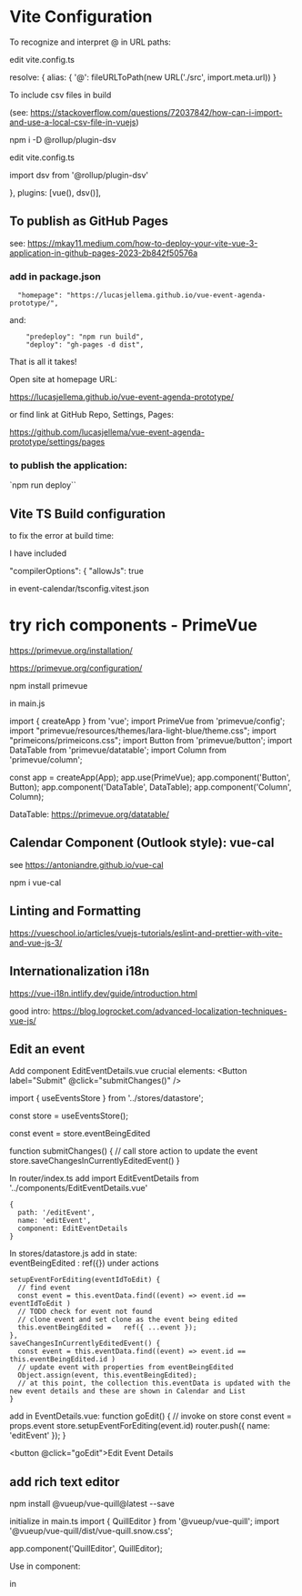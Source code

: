 # Vite Configuration

To recognize and interpret @ in URL paths:

edit vite.config.ts

  resolve: {
    alias: {
      '@': fileURLToPath(new URL('./src', import.meta.url))
    }


To include csv files in build

(see: https://stackoverflow.com/questions/72037842/how-can-i-import-and-use-a-local-csv-file-in-vuejs)

npm i -D @rollup/plugin-dsv

edit vite.config.ts

import dsv from '@rollup/plugin-dsv'

  },  plugins: [vue(), dsv()],


## To publish as GitHub Pages

see: https://mkay11.medium.com/how-to-deploy-your-vite-vue-3-application-in-github-pages-2023-2b842f50576a 


### add in package.json

```
  "homepage": "https://lucasjellema.github.io/vue-event-agenda-prototype/",
```

and:
```
    "predeploy": "npm run build",
    "deploy": "gh-pages -d dist",
```

That is all it takes!

Open site at homepage URL:

https://lucasjellema.github.io/vue-event-agenda-prototype/

or find link at GitHub Repo, Settings, Pages:

https://github.com/lucasjellema/vue-event-agenda-prototype/settings/pages

### to publish the application:

`npm run deploy``



## Vite TS Build configuration

to fix the error at build time:

I have included

 "compilerOptions": {
    "allowJs": true

in event-calendar/tsconfig.vitest.json

# try rich components - PrimeVue

https://primevue.org/installation/

https://primevue.org/configuration/


npm install primevue

in main.js

import { createApp } from 'vue';
import PrimeVue from 'primevue/config';
import "primevue/resources/themes/lara-light-blue/theme.css";
import "primeicons/primeicons.css";
import Button from 'primevue/button';
import DataTable from 'primevue/datatable';
import Column from 'primevue/column';


const app = createApp(App);
app.use(PrimeVue);
app.component('Button', Button);
app.component('DataTable', DataTable);
app.component('Column', Column);


DataTable: https://primevue.org/datatable/

## Calendar Component (Outlook style): vue-cal

see https://antoniandre.github.io/vue-cal

npm i vue-cal


## Linting and Formatting

https://vueschool.io/articles/vuejs-tutorials/eslint-and-prettier-with-vite-and-vue-js-3/

## Internationalization i18n

https://vue-i18n.intlify.dev/guide/introduction.html

good intro: https://blog.logrocket.com/advanced-localization-techniques-vue-js/ 

## Edit an event

Add component EditEventDetails.vue
crucial elements:
<Button label="Submit" @click="submitChanges()" />

import { useEventsStore } from '../stores/datastore';

const store = useEventsStore();

const event = store.eventBeingEdited

function submitChanges() {
  // call store action to update the event
  store.saveChangesInCurrentlyEditedEvent()
}



In router/index.ts add
import EditEventDetails from '../components/EditEventDetails.vue'

    {
      path: '/editEvent',
      name: 'editEvent',
      component: EditEventDetails
    }

In stores/datastore.js add
  in state:    
     eventBeingEdited : ref({})
  under actions

    setupEventForEditing(eventIdToEdit) {
      // find event
      const event = this.eventData.find((event) => event.id == eventIdToEdit )
      // TODO check for event not found
      // clone event and set clone as the event being edited
      this.eventBeingEdited =   ref({ ...event });
    },
    saveChangesInCurrentlyEditedEvent() {
      const event = this.eventData.find((event) => event.id == this.eventBeingEdited.id )
      // update event with properties from eventBeingEdited
      Object.assign(event, this.eventBeingEdited);
      // at this point, the collection this.eventData is updated with the new event details and these are shown in Calendar and List
    }

add in EventDetails.vue:
function goEdit() {
  // invoke on store
  const event = props.event
  store.setupEventForEditing(event.id)
  router.push({ name: 'editEvent' });
}

<button @click="goEdit">Edit Event Details</button>

## add rich text editor

npm install @vueup/vue-quill@latest --save

initialize in main.ts
import { QuillEditor } from '@vueup/vue-quill';
import '@vueup/vue-quill/dist/vue-quill.snow.css';

app.component('QuillEditor', QuillEditor);

Use in component:

in <script>: const content = ref('');

in <template>:

  <QuillEditor theme="snow" contentType="html" v-model:content="content" toolbar="full"/>
  <p>Text literal: {{content}}</p>
  <p v-html="content"></p>

## assign GUID to  events (new and all existing events)

npm install uuid

import { v4 as uuidv4 } from 'uuid';
let id =uuidv4();


## create new event

in datastore.js

    addEVent() {
      const newEvent = { id: uuidv4(), titel: "New Event" ,eventDate : new Date(), doelgroep:"", locatie:"",scope:"", voorbereiding:"", materialen:"", location:"", starttijd:"17:00", eindtijd:"18:00"}
      this.eventData.push(newEvent)
      this.setupEventForEditing(newEvent.id)
    }

invoked from EventsList.vue

function goAddAndEdit() {
  store.addEVent()
  router.push({ name: 'editEvent' });
}

and

 <button @click="goAddAndEdit">Add Event</button>


 ## Load from and Save to JSON

save as json

in eventslist.vue

          <button @click="downloadJSONFile()">Download JSON</button>


 function downloadJSONFile() {
  const jsonContent = JSON.stringify(eventData.value, null, 2);
  const blob = new Blob([jsonContent], { type: 'application/json' });

  const url = URL.createObjectURL(blob);
  const a = document.createElement('a');
  a.href = url;
  a.download = 'ConclusionEventsAgenda.json'; // Set the desired file name
  a.click();

  // Clean up the URL object after the download
  URL.revokeObjectURL(url);
}



in datastore.js:

// load JSON data from the file in the assets directory; this turns the data into a JSON object array
import eventsJSON from '@/assets/conclusionEvents.json';


 // post process eventsJSON: property eventDate should be turned from String to Date
        for (let i = 0; i < eventsJSON.length; i++) {
          eventsJSON[i].eventDate = new Date(eventsJSON[i].eventDate);
        }

## Fetch JSON document from GitHub
without having to redeploy the application to GitHub Pages, it can load the latest event definitions from the JSON file in GitHub (similar to reading the latest CSV file).

see datastore.js for the implementation (very straightforward)


## Read value of query parameter

import { useRouter } from 'vue-router';
const router = useRouter()
import { onMounted } from 'vue'

onMounted(() => {
 // read value of query parameter called myParameter
  let valueFromParam = router.currentRoute.value.query.myParameter;
})
